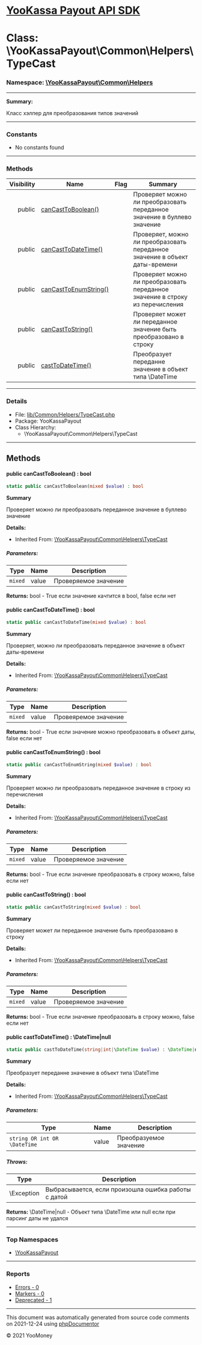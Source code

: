 # [YooKassa Payout API SDK](../home.md)

# Class: \YooKassaPayout\Common\Helpers\TypeCast
### Namespace: [\YooKassaPayout\Common\Helpers](../namespaces/yookassapayout-common-helpers.md)
---
**Summary:**

Класс хэлпер для преобразования типов значений

---
### Constants
* No constants found
---
### Methods
| Visibility | Name | Flag | Summary |
| ----------:| ---- | ---- | ------- |
| public | [canCastToBoolean()](../classes/YooKassaPayout-Common-Helpers-TypeCast.md#method_canCastToBoolean) |  | Проверяет можно ли преобразовать переданное значение в буллево значение |
| public | [canCastToDateTime()](../classes/YooKassaPayout-Common-Helpers-TypeCast.md#method_canCastToDateTime) |  | Проверяет, можно ли преобразовать переданное значение в объект даты-времени |
| public | [canCastToEnumString()](../classes/YooKassaPayout-Common-Helpers-TypeCast.md#method_canCastToEnumString) |  | Проверяет можно ли преобразовать переданное значение в строку из перечисления |
| public | [canCastToString()](../classes/YooKassaPayout-Common-Helpers-TypeCast.md#method_canCastToString) |  | Проверяет может ли переданное значение быть преобразовано в строку |
| public | [castToDateTime()](../classes/YooKassaPayout-Common-Helpers-TypeCast.md#method_castToDateTime) |  | Преобразует переданне значение в объект типа \DateTime |
---
### Details
* File: [lib/Common/Helpers/TypeCast.php](../../lib/Common/Helpers/TypeCast.php)
* Package: YooKassaPayout
* Class Hierarchy:
  * \YooKassaPayout\Common\Helpers\TypeCast

---
## Methods
<a name="method_canCastToBoolean" class="anchor"></a>
#### public canCastToBoolean() : bool

```php
static public canCastToBoolean(mixed $value) : bool
```

**Summary**

Проверяет можно ли преобразовать переданное значение в буллево значение

**Details:**
* Inherited From: [\YooKassaPayout\Common\Helpers\TypeCast](../classes/YooKassaPayout-Common-Helpers-TypeCast.md)
##### Parameters:
| Type | Name | Description |
| ---- | ---- | ----------- |
| <code lang="php">mixed</code> | value  | Проверяемое значение |

**Returns:** bool - True если значение качтится в bool, false если нет


<a name="method_canCastToDateTime" class="anchor"></a>
#### public canCastToDateTime() : bool

```php
static public canCastToDateTime(mixed $value) : bool
```

**Summary**

Проверяет, можно ли преобразовать переданное значение в объект даты-времени

**Details:**
* Inherited From: [\YooKassaPayout\Common\Helpers\TypeCast](../classes/YooKassaPayout-Common-Helpers-TypeCast.md)
##### Parameters:
| Type | Name | Description |
| ---- | ---- | ----------- |
| <code lang="php">mixed</code> | value  | Провеяремое значение |

**Returns:** bool - True если значение можно преобразовать в объект даты, false если нет


<a name="method_canCastToEnumString" class="anchor"></a>
#### public canCastToEnumString() : bool

```php
static public canCastToEnumString(mixed $value) : bool
```

**Summary**

Проверяет можно ли преобразовать переданное значение в строку из перечисления

**Details:**
* Inherited From: [\YooKassaPayout\Common\Helpers\TypeCast](../classes/YooKassaPayout-Common-Helpers-TypeCast.md)
##### Parameters:
| Type | Name | Description |
| ---- | ---- | ----------- |
| <code lang="php">mixed</code> | value  | Проверяемое значение |

**Returns:** bool - True если значение преобразовать в строку можно, false если нет


<a name="method_canCastToString" class="anchor"></a>
#### public canCastToString() : bool

```php
static public canCastToString(mixed $value) : bool
```

**Summary**

Проверяет может ли переданное значение быть преобразовано в строку

**Details:**
* Inherited From: [\YooKassaPayout\Common\Helpers\TypeCast](../classes/YooKassaPayout-Common-Helpers-TypeCast.md)
##### Parameters:
| Type | Name | Description |
| ---- | ---- | ----------- |
| <code lang="php">mixed</code> | value  | Проверяемое значение |

**Returns:** bool - True если значение преобразовать в строку можно, false если нет


<a name="method_castToDateTime" class="anchor"></a>
#### public castToDateTime() : \DateTime|null

```php
static public castToDateTime(string|int|\DateTime $value) : \DateTime|null
```

**Summary**

Преобразует переданне значение в объект типа \DateTime

**Details:**
* Inherited From: [\YooKassaPayout\Common\Helpers\TypeCast](../classes/YooKassaPayout-Common-Helpers-TypeCast.md)
##### Parameters:
| Type | Name | Description |
| ---- | ---- | ----------- |
| <code lang="php">string OR int OR \DateTime</code> | value  | Преобразуемое значение |
##### Throws:
| Type | Description |
| ---- | ----------- |
| \Exception | Выбрасывается, если произошла ошибка работы с датой |

**Returns:** \DateTime|null - Объект типа \DateTime или null если при парсинг даты не удался



---

### Top Namespaces

* [\YooKassaPayout](../namespaces/yookassapayout.md)

---

### Reports
* [Errors - 0](../reports/errors.md)
* [Markers - 0](../reports/markers.md)
* [Deprecated - 1](../reports/deprecated.md)

---

This document was automatically generated from source code comments on 2021-12-24 using [phpDocumentor](http://www.phpdoc.org/)

&copy; 2021 YooMoney
